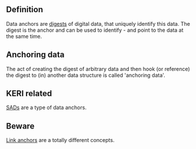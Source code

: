 ## Definition
Data anchors are [digests](digest) of digital data, that uniquely identify this data. The digest is the anchor and can be used to identify - and point to the data at the same time. 

## Anchoring data
The act of creating the digest of arbitrary data and then hook (or reference) the digest to (in) another data structure is called 'anchoring data'.

## KERI related
[SADs](self-addressing-data) are a type of data anchors.

## Beware
[Link anchors](https://en.wikipedia.org/wiki/Hyperlink#Anchor_links) are a totally different concepts.